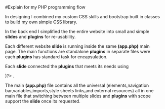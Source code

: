 #Explain for my PHP programming flow 

 In designing I combined  my custom CSS skills and bootstrap built in classes to build my own simple CSS library.
 
 In the back end I simplified the the entire website into small and simple <strong>slides</strong> and <strong>plugins</strong>
 for re-usability.

 Each different website <strong>slide</strong> is running inside the same <strong>(app.php)</strong> main page.
 The main functions are standalone <strong>plugins</strong> in separate files were each <strong>plugins</strong> has standard task for encapsulation.

 Each <strong>slide</strong> connected the <strong>plugins</strong> that meets its needs using 
 <? include(<plugin path>)?> .

The main <strong>(app.php)</strong> file contains all the universal (elements,navigation bar,variables,imports,style sheets links,and external resources) all in one main file that switching between multiple slides and <strong>plugins</strong> with scope support the <strong>slide</strong> once its requested.
